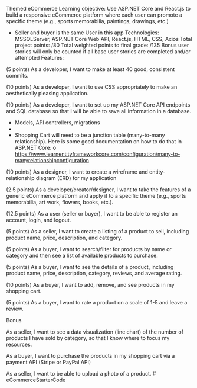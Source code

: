 Themed eCommerce
Learning objective: Use ASP.NET Core and React.js to build a responsive eCommerce platform where
each user can promote a specific theme (e.g., sports memorabilia, paintings, drawings, etc.)
- Seller and buyer is the same User in this app
Technologies: MSSQLServer, ASP.NET Core Web API, React.js, HTML, CSS, Axios
Total project points: /80
Total weighted points to final grade: /135
Bonus user stories will only be counted if all base user stories are completed and/or attempted
Features:

(5 points) As a developer, I want to make at least 40 good, consistent commits.

(10 points) As a developer, I want to use CSS appropriately to make an aesthetically pleasing application.

(10 points) As a developer, I want to set up my ASP.NET Core API endpoints and SQL database so that I
will be able to save all information in a database.

- Models, API controllers, migrations
- 
- Shopping Cart will need to be a junction table (many-to-many relationship). Here is some good
documentation on how to do that in ASP.NET Core:
o https://www.learnentityframeworkcore.com/configuration/many-to-manyrelationshipconfiguration

(10 points) As a designer, I want to create a wireframe and entity-relationship diagram (ERD) for my
application

(2.5 points) As a developer/creator/designer, I want to take the features of a generic eCommerce
platform and apply it to a specific theme (e.g., sports memorabilia, art work, flowers, books, etc.).

(12.5 points) As a user (seller or buyer), I want to be able to register an account, login, and logout.

(5 points) As a seller, I want to create a listing of a product to sell, including product name, price,
description, and category.

(5 points) As a buyer, I want to search/filter for products by name or category and then see a list of
available products to purchase.

(5 points) As a buyer, I want to see the details of a product, including product name, price, description,
category, reviews, and average rating.

(10 points) As a buyer, I want to add, remove, and see products in my shopping cart.

(5 points) As a buyer, I want to rate a product on a scale of 1-5 and leave a review. 

Bonus

As a seller, I want to see a data visualization (line chart) of the number of products I have sold by
category, so that I know where to focus my resources.

As a buyer, I want to purchase the products in my shopping cart via a payment API (Stripe or PayPal API)

As a seller, I want to be able to upload a photo of a product. # eCommerceStarterCode
